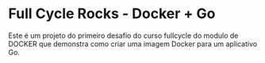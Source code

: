 # Full Cycle Rocks - Docker + Go

Este é um projeto do primeiro desafio do curso fullcycle do modulo de DOCKER que demonstra como criar uma imagem Docker para um aplicativo Go.
